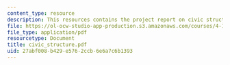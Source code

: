```yaml
---
content_type: resource
description: This resources contains the project report on civic structure in isfahan.
file: https://ol-ocw-studio-app-production.s3.amazonaws.com/courses/4-175-case-studies-in-city-form-fall-2005/27abf008b429e5762ccb6e6a7c6b1393_civic_structure.pdf
file_type: application/pdf
resourcetype: Document
title: civic_structure.pdf
uid: 27abf008-b429-e576-2ccb-6e6a7c6b1393
---
```

